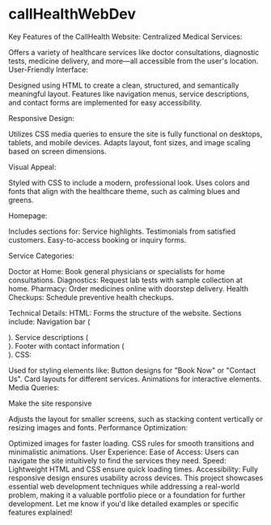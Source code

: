 # callHealthWebDev
Key Features of the CallHealth Website:
Centralized Medical Services:

Offers a variety of healthcare services like doctor consultations, diagnostic tests, medicine delivery, and more—all accessible from the user's location.
User-Friendly Interface:

Designed using HTML to create a clean, structured, and semantically meaningful layout.
Features like navigation menus, service descriptions, and contact forms are implemented for easy accessibility.

Responsive Design:

Utilizes CSS media queries to ensure the site is fully functional on desktops, tablets, and mobile devices.
Adapts layout, font sizes, and image scaling based on screen dimensions.

Visual Appeal:

Styled with CSS to include a modern, professional look.
Uses colors and fonts that align with the healthcare theme, such as calming blues and greens.

Homepage:

Includes sections for:
Service highlights.
Testimonials from satisfied customers.
Easy-to-access booking or inquiry forms.

Service Categories:

Doctor at Home: Book general physicians or specialists for home consultations.
Diagnostics: Request lab tests with sample collection at home.
Pharmacy: Order medicines online with doorstep delivery.
Health Checkups: Schedule preventive health checkups.

Technical Details:
HTML:
Forms the structure of the website.
Sections include:
Navigation bar (<nav>).
Service descriptions (<section>).
Footer with contact information (<footer>).
CSS:

Used for styling elements like:
Button designs for "Book Now" or "Contact Us".
Card layouts for different services.
Animations for interactive elements.
Media Queries:

Make the site responsive

Adjusts the layout for smaller screens, such as stacking content vertically or resizing images and fonts.
Performance Optimization:

Optimized images for faster loading.
CSS rules for smooth transitions and minimalistic animations.
User Experience:
Ease of Access: Users can navigate the site intuitively to find the services they need.
Speed: Lightweight HTML and CSS ensure quick loading times.
Accessibility: Fully responsive design ensures usability across devices.
This project showcases essential web development techniques while addressing a real-world problem, making it a valuable portfolio piece or a foundation for further development. Let me know if you'd like detailed examples or specific features explained!






